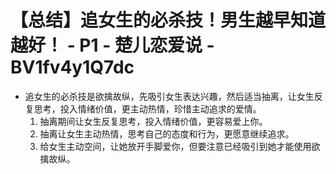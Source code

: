 # 【总结】追女生的必杀技！男生越早知道越好！ - P1 - 楚儿恋爱说 - BV1fv4y1Q7dc

-   追女生的必杀技是欲擒故纵，先吸引女生表达兴趣，然后适当抽离，让女生反复思考，投入情绪价值，更主动热情，珍惜主动追求的爱情。
    1.  抽离期间让女生反复思考，投入情绪价值，更容易爱上你。
    2.  抽离让女生主动热情，思考自己的态度和行为，更愿意继续追求。
    3.  给女生主动空间，让她放开手脚爱你，但要注意已经吸引到她才能使用欲擒故纵。